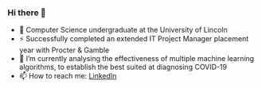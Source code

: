 ### Hi there 👋
- 🔭 Computer Science undergraduate at the University of Lincoln
- ⚡ Successfully completed an extended IT Project Manager placement year with Procter & Gamble
- 🌱 I’m currently analysing the effectiveness of multiple machine learning algorithms, to establish the best suited at diagnosing COVID-19
- 📫 How to reach me: [LinkedIn](https://www.linkedin.com/in/laurenceabrown/)

<!--
**laurencebrwn/laurencebrwn** is a ✨ _special_ ✨ repository because its `README.md` (this file) appears on your GitHub profile.

Here are some ideas to get you started:

- 🔭 I’m currently working on ...
- 🌱 I’m currently learning ...
- 👯 I’m looking to collaborate on ...
- 🤔 I’m looking for help with ...
- 💬 Ask me about ...
- 📫 How to reach me: ...
- 😄 Pronouns: ...
- ⚡ Fun fact: ...
-->
